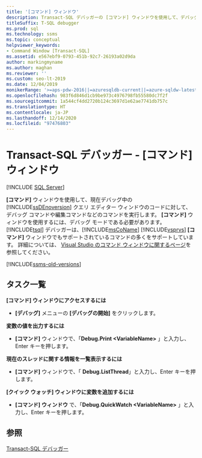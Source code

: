 ```yaml
---
title: '[コマンド] ウィンドウ'
description: Transact-SQL デバッガーの [コマンド] ウィンドウを使用して、デバッグ コマンドを実行したり、デバッグ中のコードのコマンドを編集したりする方法について説明します。
titleSuffix: T-SQL debugger
ms.prod: sql
ms.technology: ssms
ms.topic: conceptual
helpviewer_keywords:
- Command Window [Transact-SQL]
ms.assetid: e567ebf9-0793-451b-92c7-26193a02d9da
author: markingmyname
ms.author: maghan
ms.reviewer: ''
ms.custom: seo-lt-2019
ms.date: 12/04/2019
monikerRange: '>=aps-pdw-2016||=azuresqldb-current||=azure-sqldw-latest||>=sql-server-2016||>=sql-server-linux-2017||=azuresqldb-mi-current'
ms.openlocfilehash: 983f6d846d1cb9be973c4976798fb55580dc7f2f
ms.sourcegitcommit: 1a544cf4dd2720b124c3697d1e62ae7741db757c
ms.translationtype: HT
ms.contentlocale: ja-JP
ms.lasthandoff: 12/14/2020
ms.locfileid: "97476803"
---
```

# <a name="transact-sql-debugger---command-window"></a>Transact-SQL デバッガー - [コマンド] ウィンドウ

 [!INCLUDE [SQL Server](../../includes/applies-to-version/sqlserver.md)]

**[コマンド]** ウィンドウを使用して、現在デバッグ中の [!INCLUDE[ssDEnoversion](../../includes/ssdenoversion-md.md)] クエリ エディター ウィンドウのコードに対して、デバッグ コマンドや編集コマンドなどのコマンドを実行します。 **[コマンド]** ウィンドウを使用するには、デバッグ モードである必要があります。 [!INCLUDE[tsql](../../includes/tsql-md.md)] デバッガーは、[!INCLUDE[msCoName](../../includes/msconame-md.md)] [!INCLUDE[vsprvs](../../includes/vsprvs-md.md)] **[コマンド]** ウィンドウでもサポートされているコマンドの多くをサポートしています。 詳細については、 [Visual Studio のコマンド ウィンドウに関するページ](https://go.microsoft.com/fwlink/?LinkId=112007)を参照してください。  

[!INCLUDE[ssms-old-versions](../../includes/ssms-old-versions.md)]

## <a name="task-list"></a>タスク一覧

**[コマンド] ウィンドウにアクセスするには**

- **[デバッグ]** メニューの **[デバッグの開始]** をクリックします。

**変数の値を出力するには**

- **[コマンド]** ウィンドウで、「**Debug.Print \<VariableName>** 」と入力し、Enter キーを押します。

**現在のスレッドに関する情報を一覧表示するには**

- **[コマンド]** ウィンドウで、「 **Debug.ListThread**」と入力し、Enter キーを押します。

**[クイック ウォッチ] ウィンドウに変数を追加するには**

- **[コマンド] ウィンドウ** で、「**Debug.QuickWatch \<VariableName>** 」と入力し、Enter キーを押します。

## <a name="see-also"></a>参照

[Transact-SQL デバッガー](../../relational-databases/scripting/transact-sql-debugger.md)
